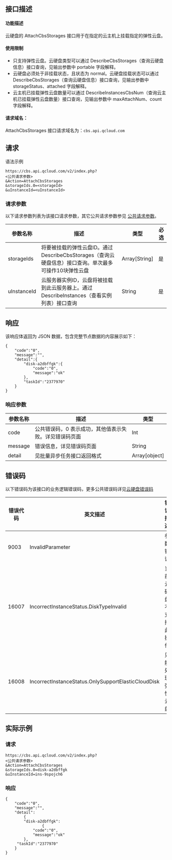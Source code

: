 ## 接口描述
#### 功能描述
云硬盘的 AttachCbsStorages 接口用于在指定的云主机上挂载指定的弹性云盘。

#### 使用限制
- 只支持弹性云盘。云硬盘类型可以通过 DescribeCbsStorages（查询云硬盘信息）接口查询，见输出参数中 portable 字段解释。
- 云硬盘必须处于非挂载状态，且状态为 normal。云硬盘挂载状态可以通过 DescribeCbsStorages（查询云硬盘信息）接口查询，见输出参数中 storageStatus、attached 字段解释。
- 云主机已挂载弹性云盘数量可以通过 DescribeInstancesCbsNum（查询云主机已挂载弹性云盘数量）接口查询，见输出参数中 maxAttachNum、count 字段解释。

#### 请求域名：
AttachCbsStorages 接口请求域名为：`cbs.api.qcloud.com`

## 请求
语法示例
```
https://cbs.api.qcloud.com/v2/index.php?
<公共请求参数>
&Action=AttachCbsStorages
&storageIds.0=<storageId>
&uInstanceId=<uInstanceId>
```

### 请求参数
以下请求参数列表为该接口请求参数，其它公共请求参数参见 [公共请求参数](https://cloud.tencent.com/document/product/240/8320)。

|参数名称|		描述 |类型	| 必选|
|------|-------|-------|------|
|storageIds	|	将要被挂载的弹性云盘ID。通过DescribeCbsStorages（查询云硬盘信息）接口查询。单次最多可操作10块弹性云盘|Array[String]	|是|
|uInstanceId	|云服务器实例ID，云盘将被挂载到此云服务器上。通过DescribeInstances（查看实例列表）接口查询|String	|是	|

## 响应
该响应体返回为 JSON 数据，包含完整节点数据的内容展示如下：
```
{
    "code":"0",
    "message":"",
    "detail":{
        "disk-a2dbffgk":{
            "code":"0",
            "message":"ok"
        },
        "taskId":"2377970"
    }
}
```
### 响应参数

|参数名称|		描述 |类型	|
|------|-------|-------|
|code	|公共错误码，0 表示成功，其他值表示失败。详见错误码页面|Int	|
|message|	错误信息，详见错误码页面|String	|
|detail|	见批量异步任务接口返回格式|Array[object]	|


## 错误码
以下错误码为该接口的业务逻辑错误码，更多公共错误码详见[云硬盘错误码](https://cloud.tencent.com/document/product/362/4207)

|错误代码	|英文描述	|错误描述|
|-----|-------|--------|
|9003|	InvalidParameter|	参数错误|
|16007|	IncorrectInstanceStatus.DiskTypeInvalid|	当前云硬盘不支持此操作|
|16008|	IncorrectInstanceStatus.OnlySupportElasticCloudDisk	|只能处理弹性云盘|

## 实际示例
### 请求
```
https://cbs.api.qcloud.com/v2/index.php?
<公共请求参数>
&Action=AttachCbsStorages
&storageIds.0=disk-a2dbffgk
&uInstanceId=ins-9spojch6

```
### 响应
```
{
    "code":"0",
    "message":"",
    "detail":
		{
        "disk-a2dbffgk":
				{
            "code":"0",
            "message":"ok"
        },
     "taskId":"2377970"
    }
}
```
